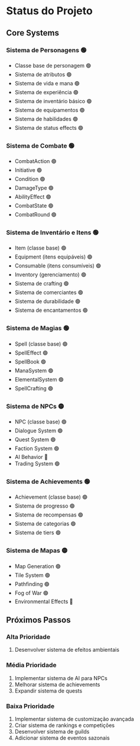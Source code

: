 # Status do Projeto

## Core Systems

### Sistema de Personagens 🟢
- Classe base de personagem 🟢
- Sistema de atributos 🟢
- Sistema de vida e mana 🟢
- Sistema de experiência 🟢
- Sistema de inventário básico 🟢
- Sistema de equipamentos 🟢
- Sistema de habilidades 🟢
- Sistema de status effects 🟢

### Sistema de Combate 🟢
- CombatAction 🟢
- Initiative 🟢
- Condition 🟢
- DamageType 🟢
- AbilityEffect 🟢
- CombatState 🟢
- CombatRound 🟢

### Sistema de Inventário e Itens 🟢
- Item (classe base) 🟢
- Equipment (itens equipáveis) 🟢
- Consumable (itens consumíveis) 🟢
- Inventory (gerenciamento) 🟢
- Sistema de crafting 🟢
- Sistema de comerciantes 🟢
- Sistema de durabilidade 🟢
- Sistema de encantamentos 🟢

### Sistema de Magias 🟢
- Spell (classe base) 🟢
- SpellEffect 🟢
- SpellBook 🟢
- ManaSystem 🟢
- ElementalSystem 🟢
- SpellCrafting 🟢

### Sistema de NPCs 🟡
- NPC (classe base) 🟢
- Dialogue System 🟢
- Quest System 🟢
- Faction System 🟢
- AI Behavior 🔴
- Trading System 🟢

### Sistema de Achievements 🟢
- Achievement (classe base) 🟢
- Sistema de progresso 🟢
- Sistema de recompensas 🟢
- Sistema de categorias 🟢
- Sistema de tiers 🟢

### Sistema de Mapas 🟡
- Map Generation 🟢
- Tile System 🟢
- Pathfinding 🟢
- Fog of War 🟢
- Environmental Effects 🔴

## Próximos Passos

### Alta Prioridade
1. Desenvolver sistema de efeitos ambientais

### Média Prioridade
1. Implementar sistema de AI para NPCs
2. Melhorar sistema de achievements
3. Expandir sistema de quests

### Baixa Prioridade
1. Implementar sistema de customização avançada
2. Criar sistema de rankings e competições
3. Desenvolver sistema de guilds
4. Adicionar sistema de eventos sazonais